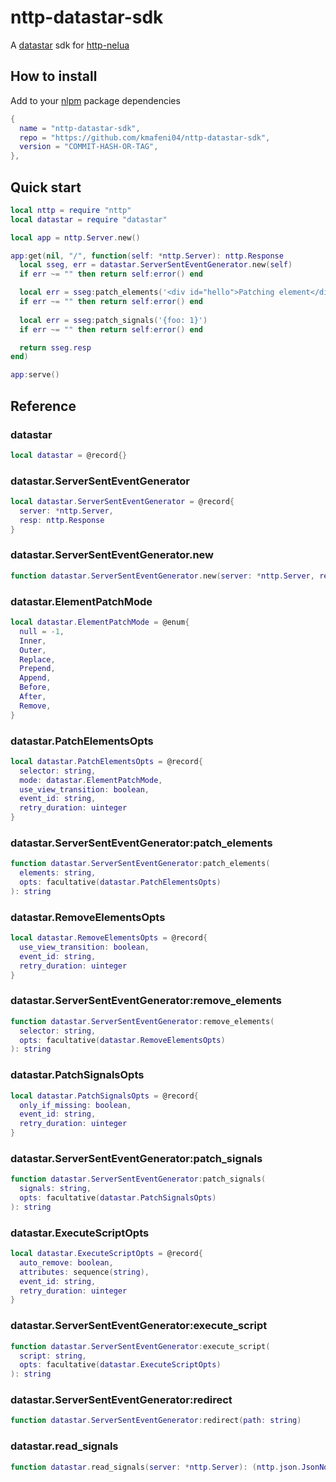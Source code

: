 # nttp-datastar-sdk

A [datastar](https://data-star.dev) sdk for [http-nelua](https://github.com/kmafeni04/http-nelua)

## How to install

Add to your [nlpm](https://github.com/kmafeni04/nlpm) package dependencies
```lua
{
  name = "nttp-datastar-sdk",
  repo = "https://github.com/kmafeni04/nttp-datastar-sdk",
  version = "COMMIT-HASH-OR-TAG",
},
```

## Quick start

```lua
local nttp = require "nttp"
local datastar = require "datastar"

local app = nttp.Server.new()

app:get(nil, "/", function(self: *nttp.Server): nttp.Response
  local sseg, err = datastar.ServerSentEventGenerator.new(self)
  if err ~= "" then return self:error() end

  local err = sseg:patch_elements('<div id="hello">Patching element</div>')
  if err ~= "" then return self:error() end
  
  local err = sseg:patch_signals('{foo: 1}')
  if err ~= "" then return self:error() end

  return sseg.resp
end)

app:serve()
```

## Reference

### datastar

```lua
local datastar = @record{}
```

### datastar.ServerSentEventGenerator

```lua
local datastar.ServerSentEventGenerator = @record{
  server: *nttp.Server,
  resp: nttp.Response
}
```

### datastar.ServerSentEventGenerator.new

```lua
function datastar.ServerSentEventGenerator.new(server: *nttp.Server, resp: nttp.Response): (datastar.ServerSentEventGenerator, string) 
```

### datastar.ElementPatchMode

```lua
local datastar.ElementPatchMode = @enum{
  null = -1,
  Inner,
  Outer,
  Replace,
  Prepend,
  Append,
  Before,
  After,
  Remove,
}
```

### datastar.PatchElementsOpts

```lua
local datastar.PatchElementsOpts = @record{
  selector: string,
  mode: datastar.ElementPatchMode,
  use_view_transition: boolean,
  event_id: string,
  retry_duration: uinteger
}
```

### datastar.ServerSentEventGenerator:patch_elements

```lua
function datastar.ServerSentEventGenerator:patch_elements(
  elements: string,
  opts: facultative(datastar.PatchElementsOpts)
): string
```

### datastar.RemoveElementsOpts

```lua
local datastar.RemoveElementsOpts = @record{
  use_view_transition: boolean,
  event_id: string,
  retry_duration: uinteger
}
```

### datastar.ServerSentEventGenerator:remove_elements

```lua
function datastar.ServerSentEventGenerator:remove_elements(
  selector: string,
  opts: facultative(datastar.RemoveElementsOpts)
): string
```

### datastar.PatchSignalsOpts

```lua
local datastar.PatchSignalsOpts = @record{
  only_if_missing: boolean,
  event_id: string,
  retry_duration: uinteger
}
```

### datastar.ServerSentEventGenerator:patch_signals

```lua
function datastar.ServerSentEventGenerator:patch_signals(
  signals: string,
  opts: facultative(datastar.PatchSignalsOpts)
): string
```

### datastar.ExecuteScriptOpts

```lua
local datastar.ExecuteScriptOpts = @record{
  auto_remove: boolean,
  attributes: sequence(string),
  event_id: string,
  retry_duration: uinteger
}
```

### datastar.ServerSentEventGenerator:execute_script

```lua
function datastar.ServerSentEventGenerator:execute_script(
  script: string,
  opts: facultative(datastar.ExecuteScriptOpts)
): string
```

### datastar.ServerSentEventGenerator:redirect

```lua
function datastar.ServerSentEventGenerator:redirect(path: string)
```

### datastar.read_signals

```lua
function datastar.read_signals(server: *nttp.Server): (nttp.json.JsonNode, string)
```

